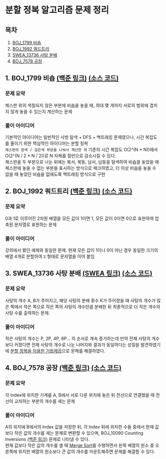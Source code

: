 # 분할 정복 알고리즘 문제 정리

## 목차

1. [BOJ_1799 비숍](#1-boj_1799-비숍-백준-링크-소스-코드)
2. [BOJ_1992 쿼드트리](#2-boj_1992-쿼드트리-백준-링크-소스-코드)
3. [SWEA_13736 사탕 분배](#3-swea_13736-사탕-분배-swea-링크-소스-코드)
4. [BOJ_7578 공장](#4-boj_7578-공장-백준-링크-소스-코드)

## 1. BOJ_1799 비숍 [(백준 링크)](https://www.acmicpc.net/problem/1799) [(소스 코드)](https://github.com/rldnjs7723/CodingTest/blob/main/BOJ/1000/Main_1799.java)

### 문제 요약

체스판 위의 색칠되지 않은 부분에 비숍을 놓을 때, 최대 몇 개까지 서로의 범위에 겹치지 않게 놓을 수 있는지 계산하는 문제

### 풀이 아이디어

기본적인 아이디어는 일반적인 사방 탐색 + DFS + 백트래킹 문제였으나, 시간 복잡도를 줄이기 위한 핵심적인 아이디어는 분할 정복  
`체스판의 흰색 / 검은색 부분을 나눠서 계산한 뒤` 기존의 시간 복잡도 O(2^(N \* N))에서 O(2^(N / 2 \* N / 2))로 N 자체를 절반으로 감소시킬 수 있다.  
체스판을 두 부분으로 나눈 뒤에는 북서, 북동, 남서, 남동을 탐색하여 비숍을 놓았을 때 체스판에 놓을 수 없는 부분을 표시하는 방식으로 체크하였고, 더 이상 비숍을 놓을 수 없을 때 놓았던 비숍을 없애도록 백트래킹 방식으로 구현

## 2. BOJ_1992 쿼드트리 [(백준 링크)](https://www.acmicpc.net/problem/1992) [(소스 코드)](https://github.com/rldnjs7723/CodingTest/blob/main/BOJ/1000/Main_1992.java)

### 문제 요약

0과 1로 이루어진 2차원 배열을 모든 값이 1이면 1, 모든 값이 0이면 0으로 표현하여 압축된 문자열로 표현하는 문제

### 풀이 아이디어

강의에서 봤던 예제와 동일한 문제. 현재 모든 값이 1이나 0이 아닌 경우 동일한 크기의 배열 4개로 분할하여 z 형태로 문자열을 이어 붙임

## 3. SWEA_13736 사탕 분배 [(SWEA 링크)](https://swexpertacademy.com/main/code/problem/problemDetail.do?contestProbId=AX8BB5d6T7gDFARO) [(소스 코드)](https://github.com/rldnjs7723/CodingTest/blob/main/SWEA/13000/Solution_13736.java)

### 문제 요약

사탕의 개수 A, B가 주어지고, 해당 사탕의 분배 횟수 K가 주어졌을 때 사탕의 개수가 많은 쪽에서 작은 쪽으로 작은 쪽의 사탕의 개수만큼 분배한 뒤 최종적으로 더 작은 개수의 사탕 수를 출력하는 문제.

### 풀이 아이디어

작은 사탕의 개수는 P, 2P, 4P, 8P... 의 순서로 계속 증가하는데 만약 전체 사탕의 개수보다 커졌다면 전체 사탕의 개수로 나눈 나머지와 결과가 동일하다는 성질을 발견하였기에 [분할 정복을 이용한 거듭제곱](https://github.com/rldnjs7723/CodingTest#분할-정복을-이용한-거듭제곱)으로 문제를 해결하였다.

## 4. BOJ_7578 공장 [(백준 링크)](https://www.acmicpc.net/problem/7578) [(소스 코드)](https://github.com/rldnjs7723/CodingTest/blob/main/BOJ/7000/Main_7578.java)

### 문제 요약

각 Index에 위치한 기계를 A, B에서 서로 다른 위치에 놓은 뒤 전선으로 연결했을 때 전선이 교차하는 부분의 개수를 세는 문제

### 풀이 아이디어

A의 위치에 B에서의 Index 값을 저장한 뒤, 각 Index 뒤에 위치한 수들 중에서 현재 값보다 작은 값의 개수를 세는 문제로 변환할 수 있으며, BOJ_10090 Counting Inversions [(백준 링크)](https://www.acmicpc.net/problem/10090) 문제로 나타낼 수 있다.  
현재 값보다 작은 값의 개수를 셀 때 [Merge Sort](https://github.com/rldnjs7723/CodingTest#merge-sort-병합-정렬)를 수행하면서 왼쪽 배열의 원소 중 오른쪽에 위치한 배열의 원소보다 큰 값의 개수를 카운트해주면 문제를 해결할 수 있다.
